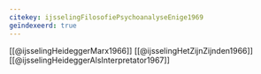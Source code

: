 ```yaml
---
citekey: ijsselingFilosofiePsychoanalyseEnige1969
geïndexeerd: true
---
```

[[@ijsselingHeideggerMarx1966]]
[[@ijsselingHetZijnZijnden1966]]
[[@ijsselingHeideggerAlsInterpretator1967]]
